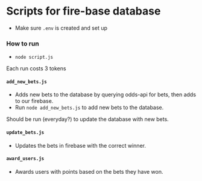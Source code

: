 # Scripts for fire-base database

- Make sure `.env` is created and set up

### How to run

- `node script.js`

Each run costs 3 tokens

#### `add_new_bets.js`

- Adds new bets to the database by querying odds-api for bets, then adds to our firebase.
- Run `node add_new_bets.js` to add new bets to the database.

Should be run (everyday?) to update the database with new bets.

#### `update_bets.js`

- Updates the bets in firebase with the correct winner.

#### `award_users.js`

- Awards users with points based on the bets they have won.